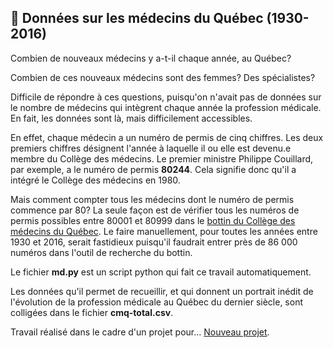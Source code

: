 ## :hospital: Données sur les médecins du Québec (1930-2016)

Combien de nouveaux médecins y a-t-il chaque année, au Québec?

Combien de ces nouveaux médecins sont des femmes? Des spécialistes?

Difficile de répondre à ces questions, puisqu'on n'avait pas de données sur le nombre de médecins qui intègrent chaque année la profession médicale. En fait, les données sont là, mais difficilement accessibles.

En effet, chaque médecin a un numéro de permis de cinq chiffres. Les deux premiers chiffres désignent l'année à laquelle il ou elle est devenu.e membre du Collège des médecins. Le premier ministre Philippe Couillard, par exemple, a le numéro de permis **80244**. Cela signifie donc qu'il a intégré le Collège des médecins en 1980.

Mais comment compter tous les médecins dont le numéro de permis commence par 80? La seule façon est de vérifier tous les numéros de permis possibles entre 80001 et 80999 dans le [bottin du Collège des médecins du Québec](http://www.cmq.org/bottin/index.aspx?lang=fr&a=1). Le faire manuellement, pour toutes les années entre 1930 et 2016, serait fastidieux puisqu'il faudrait entrer près de 86&nbsp;000 numéros dans l'outil de recherche du bottin.

Le fichier **md.py** est un script python qui fait ce travail automatiquement.

Les données qu'il permet de recueillir, et qui donnent un portrait inédit de l'évolution de la profession médicale au Québec du dernier siècle, sont colligées dans le fichier **cmq-total.csv**.

Travail réalisé dans le cadre d'un projet pour... [Nouveau projet](http://edition.atelier10.ca/nouveau-projet).

